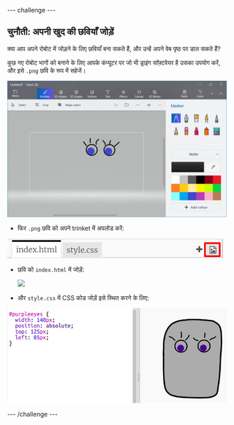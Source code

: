 \--- challenge \---

## चुनौती: अपनी खुद की छवियाँ जोड़ें

क्या आप अपने रोबोट में जोड़ने के लिए छवियाँ बना सकते हैं, और उन्हें अपने वेब पृष्ठ पर डाल सकते हैं?

कुछ नए रोबोट भागों को बनाने के लिए आपके कंप्यूटर पर जो भी ड्राइंग सॉफ़्टवेयर है उसका उपयोग करें, और इसे `.png` छवि के रूप में सहेजें।

![स्क्रीनशॉट](images/robot-eyes-edit.png)

+ फिर `.png` छवि को अपने trinket में अपलोड करें:

![स्क्रीनशॉट](images/robot-image-add.png)

+ छवि को `index.html` में जोड़ें: 

    <img id="purpleeyes" src="purpleeyes.png">
    

+ और `style.css` में CSS कोड जोड़ें इसे स्थित करने के लिए:

![स्क्रीनशॉट](images/robot-use-purple-eyes.png)

\--- /challenge \---
